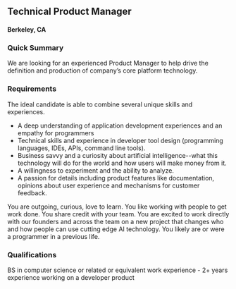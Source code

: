 ## Technical Product Manager
#### Berkeley, CA

### Quick Summary
We are looking for an experienced Product Manager to help drive the definition and production of company’s core platform technology.

### Requirements
The ideal candidate is able to combine several unique skills and experiences.
+	A deep understanding of application development experiences and an empathy for programmers
+	Technical skills and experience in developer tool design (programming languages, IDEs, APIs, command line tools).
+	Business savvy and a curiosity about artificial intelligence--what this technology will do for the world and how users will make money from it.
+	A willingness to experiment and the ability to analyze.
+	A passion for details including product features like documentation, opinions about user experience and mechanisms for customer feedback.

You are outgoing, curious, love to learn. You like working with people to get work done. You share credit with your team. You are excited to work directly with our founders and across the team on a new project that changes who and how people can use cutting edge AI technology. You likely are or were a programmer in a previous life.

### Qualifications
BS in computer science or related or equivalent work experience - 2+ years experience working on a developer product
